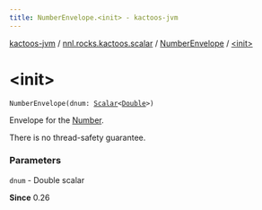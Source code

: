 ```yaml
---
title: NumberEnvelope.<init> - kactoos-jvm
---
```


[kactoos-jvm](../../index.html) / [nnl.rocks.kactoos.scalar](../index.html) / [NumberEnvelope](index.html) / [&lt;init&gt;](./-init-.html)

# &lt;init&gt;

`NumberEnvelope(dnum: `[`Scalar`](../../nnl.rocks.kactoos/-scalar/index.html)`<`[`Double`](https://kotlinlang.org/api/latest/jvm/stdlib/kotlin/-double/index.html)`>)`

Envelope for the [Number](https://kotlinlang.org/api/latest/jvm/stdlib/kotlin/-number/index.html).

There is no thread-safety guarantee.

### Parameters

`dnum` - Double scalar

**Since**
0.26

